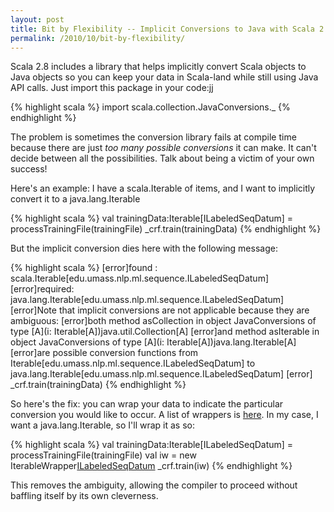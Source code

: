 ```yaml
---
layout: post
title: Bit by Flexibility -- Implicit Conversions to Java with Scala 2.8
permalink: /2010/10/bit-by-flexibility/
---
```


Scala 2.8 includes a library that helps implicitly convert Scala objects to
Java objects so you can keep your data in Scala-land while still using Java API
calls. Just import this package in your code:jj

{% highlight scala %}
import scala.collection.JavaConversions._ 
{% endhighlight %}

The problem is sometimes the conversion library fails at compile time because
there are just *too many possible conversions* it can make. It can't decide
between all the possibilities. Talk about being a victim of your own success!

Here's an example: I have a scala.Iterable of items, and I want to implicitly
convert it to a java.lang.Iterable

{% highlight scala %}
val trainingData:Iterable[ILabeledSeqDatum] = processTrainingFile(trainingFile) 
_crf.train(trainingData)
{% endhighlight %}

But the implicit conversion dies here with the following message:

{% highlight scala %}
[error]found   : scala.Iterable[edu.umass.nlp.ml.sequence.ILabeledSeqDatum]
[error]required: java.lang.Iterable[edu.umass.nlp.ml.sequence.ILabeledSeqDatum]
[error]Note that implicit conversions are not applicable because they are ambiguous:
[error]both method asCollection in object JavaConversions of type [A](i: Iterable[A])java.util.Collection[A]
[error]and method asIterable in object JavaConversions of type [A](i: Iterable[A])java.lang.Iterable[A] [error]are possible conversion functions from Iterable[edu.umass.nlp.ml.sequence.ILabeledSeqDatum] to java.lang.Iterable[edu.umass.nlp.ml.sequence.ILabeledSeqDatum]
[error]   _crf.train(trainingData) 
{% endhighlight %}

So here's the fix: you can wrap your data to indicate the particular conversion
you would like to occur. A list of wrappers is
[here](http://www.scala-lang.org/api/current/scala/collection/JavaConversions$.html).
In my case, I want a java.lang.Iterable, so I'll wrap it as so:

{% highlight scala %}
val trainingData:Iterable[ILabeledSeqDatum] = processTrainingFile(trainingFile) 
val iw = new IterableWrapper[ILabeledSeqDatum](trainingData) 
_crf.train(iw) 
{% endhighlight %}

This removes the ambiguity, allowing the compiler to proceed without baffling
itself by its own cleverness.
